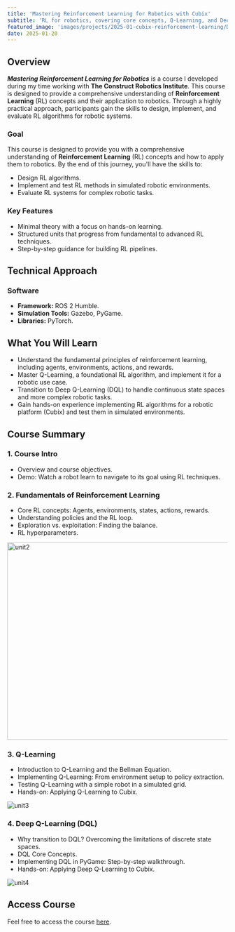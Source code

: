 ```yaml
---
title: 'Mastering Reinforcement Learning for Robotics with Cubix'
subtitle: 'RL for robotics, covering core concepts, Q-Learning, and Deep Q-Learning'
featured_image: 'images/projects/2025-01-cubix-reinforcement-learning/DQL_Cubix_Test.gif'
date: 2025-01-20
---
```


## Overview

***Mastering Reinforcement Learning for Robotics*** is a course I developed during my time working with **The Construct Robotics Institute**. This course is designed to provide a comprehensive understanding of **Reinforcement Learning** (RL) concepts and their application to robotics. Through a highly practical approach, participants gain the skills to design, implement, and evaluate RL algorithms for robotic systems.


### Goal

This course is designed to provide you with a comprehensive understanding of **Reinforcement Learning** (RL) concepts and how to apply them to robotics. By the end of this journey, you'll have the skills to:

- Design RL algorithms.
- Implement and test RL methods in simulated robotic environments.
- Evaluate RL systems for complex robotic tasks.

### Key Features

- Minimal theory with a focus on hands-on learning.
- Structured units that progress from fundamental to advanced RL techniques.
- Step-by-step guidance for building RL pipelines.

## Technical Approach

### Software

- **Framework:** ROS 2 Humble.
- **Simulation Tools:** Gazebo, PyGame.
- **Libraries:** PyTorch.

## What You Will Learn

- Understand the fundamental principles of reinforcement learning, including agents, environments, actions, and rewards.
- Master Q-Learning, a foundational RL algorithm, and implement it for a robotic use case.
- Transition to Deep Q-Learning (DQL) to handle continuous state spaces and more complex robotic tasks.
- Gain hands-on experience implementing RL algorithms for a robotic platform (Cubix) and test them in simulated environments.

## Course Summary

### 1. Course Intro

- Overview and course objectives.
- Demo: Watch a robot learn to navigate to its goal using RL techniques.

### 2. Fundamentals of Reinforcement Learning

- Core RL concepts: Agents, environments, states, actions, rewards.
- Understanding policies and the RL loop.
- Exploration vs. exploitation: Finding the balance.
- RL hyperparameters.


<img src="/images/projects/2025-01-cubix-reinforcement-learning/unit2.gif" alt="unit2" width="600" height="450">


### 3. Q-Learning

- Introduction to Q-Learning and the Bellman Equation.
- Implementing Q-Learning: From environment setup to policy extraction.
- Testing Q-Learning with a simple robot in a simulated grid.
- Hands-on: Applying Q-Learning to Cubix.

![unit3](/images/projects/2025-01-cubix-reinforcement-learning/unit3.gif)

### 4. Deep Q-Learning (DQL)

- Why transition to DQL? Overcoming the limitations of discrete state spaces.
- DQL Core Concepts.
- Implementing DQL in PyGame: Step-by-step walkthrough.
- Hands-on: Applying Deep Q-Learning to Cubix.

![unit4](/images/projects/2025-01-cubix-reinforcement-learning/DQL_Cubix_Test.gif)

## Access Course

Feel free to access the course [here](https://app.theconstruct.ai/courses/mastering-reinforcement-learning-for-robotics-286/).